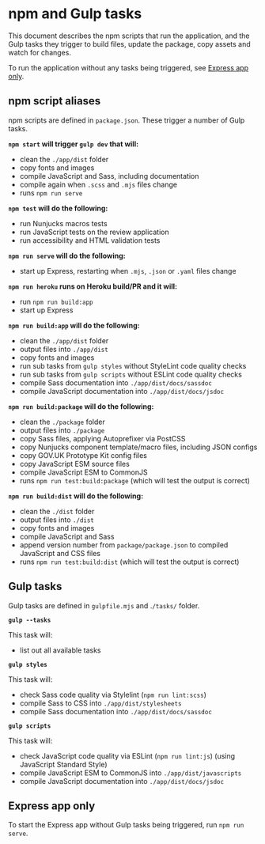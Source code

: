 # npm and Gulp tasks

This document describes the npm scripts that run the application, and the Gulp tasks they trigger to build files, update the package, copy assets and watch for changes.

To run the application without any tasks being triggered, see [Express app only](#express-app-only).

## npm script aliases

npm scripts are defined in `package.json`. These trigger a number of Gulp tasks.

**`npm start` will trigger `gulp dev` that will:**

- clean the `./app/dist` folder
- copy fonts and images
- compile JavaScript and Sass, including documentation
- compile again when `.scss` and `.mjs` files change
- runs `npm run serve`

**`npm test` will do the following:**

- run Nunjucks macros tests
- run JavaScript tests on the review application
- run accessibility and HTML validation tests

**`npm run serve` will do the following:**

- start up Express, restarting when `.mjs`, `.json` or `.yaml` files change

**`npm run heroku` runs on Heroku build/PR and it will:**

- run `npm run build:app`
- start up Express

**`npm run build:app` will do the following:**

- clean the `./app/dist` folder
- output files into `./app/dist`
- copy fonts and images
- run sub tasks from `gulp styles` without StyleLint code quality checks
- run sub tasks from `gulp scripts` without ESLint code quality checks
- compile Sass documentation into `./app/dist/docs/sassdoc`
- compile JavaScript documentation into `./app/dist/docs/jsdoc`

**`npm run build:package` will do the following:**

- clean the `./package` folder
- output files into `./package`
- copy Sass files, applying Autoprefixer via PostCSS
- copy Nunjucks component template/macro files, including JSON configs
- copy GOV.UK Prototype Kit config files
- copy JavaScript ESM source files
- compile JavaScript ESM to CommonJS
- runs `npm run test:build:package` (which will test the output is correct)

**`npm run build:dist` will do the following:**

- clean the `./dist` folder
- output files into `./dist`
- copy fonts and images
- compile JavaScript and Sass
- append version number from `package/package.json` to compiled JavaScript and CSS files
- runs `npm run test:build:dist` (which will test the output is correct)

## Gulp tasks

Gulp tasks are defined in `gulpfile.mjs` and .`/tasks/` folder.

**`gulp --tasks`**

This task will:

- list out all available tasks

**`gulp styles`**

This task will:

- check Sass code quality via Stylelint (`npm run lint:scss`)
- compile Sass to CSS into `./app/dist/stylesheets`
- compile Sass documentation into `./app/dist/docs/sassdoc`

**`gulp scripts`**

This task will:

- check JavaScript code quality via ESLint (`npm run lint:js`) (using JavaScript Standard Style)
- compile JavaScript ESM to CommonJS into `./app/dist/javascripts`
- compile JavaScript documentation into `./app/dist/docs/jsdoc`

## Express app only

To start the Express app without Gulp tasks being triggered, run `npm run serve`.
